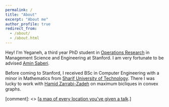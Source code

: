 ```yaml
---
permalink: /
title: "About"
excerpt: "About me"
author_profile: true
redirect_from: 
  - /about/
  - /about.html
---
```

Hey! I'm Yeganeh, a third year PhD student in [Operations Research](https://or.stanford.edu/) in Management Science and Engineering at Stanford. I am very fortunate to be advised [Amin Saberi](http://stanford.edu/~saberi/). 

Before coming to Stanford, I received BSc in Computer Engineering with a minor in Mathematics from [Sharif University of Technology](http://www.en.sharif.edu/). There I was lucky to work with [Hamid Zarrabi-Zadeh](http://sharif.edu/~zarrabi/) on maximum bicliques in convex graphs. 

 [comment]: <> [[a map of every location you've given a talk](https://academicpages.github.io/talkmap.html).]
